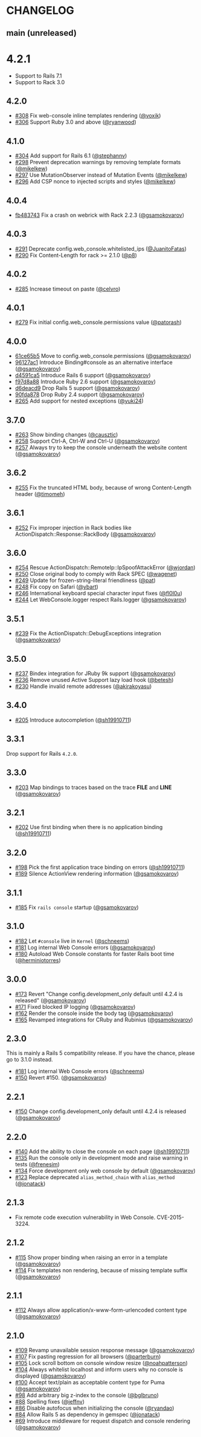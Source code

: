 # CHANGELOG

## main (unreleased)

# 4.2.1

* Support to Rails 7.1
* Support to Rack 3.0

## 4.2.0

* [#308](https://github.com/rails/web-console/pull/308) Fix web-console inline templates rendering ([@voxik])
* [#306](https://github.com/rails/web-console/pull/306) Support Ruby 3.0 and above ([@ryanwood])

## 4.1.0

* [#304](https://github.com/rails/web-console/pull/304) Add support for Rails 6.1 ([@stephannv])
* [#298](https://github.com/rails/web-console/pull/298) Prevent deprecation warnings by removing template formats ([@mikelkew])
* [#297](https://github.com/rails/web-console/pull/297) Use MutationObserver instead of Mutation Events ([@mikelkew])
* [#296](https://github.com/rails/web-console/pull/296) Add CSP nonce to injected scripts and styles ([@mikelkew])

## 4.0.4

* [fb483743](https://github.com/rails/web-console/commit/fb483743a6a2a4168cdc0b2e03f48fc393991b73) Fix a crash on webrick with Rack 2.2.3 ([@gsamokovarov])

## 4.0.3

* [#291](https://github.com/rails/web-console/pull/291) Deprecate config.web_console.whitelisted_ips ([@JuanitoFatas])
* [#290](https://github.com/rails/web-console/pull/290) Fix Content-Length for rack >= 2.1.0 ([@p8])

## 4.0.2

* [#285](https://github.com/rails/web-console/pull/285) Increase timeout on paste ([@celvro])

## 4.0.1

* [#279](https://github.com/rails/web-console/pull/279) Fix initial config.web_console.permissions value ([@patorash])

## 4.0.0

* [61ce65b5](https://github.com/rails/web-console/commit/61ce65b599f56809de1bd8da6590a80acbd92017) Move to config.web_console.permissions ([@gsamokovarov])
* [96127ac1](https://github.com/rails/web-console/commit/96127aac143e1e653fffdc4bb65e1ce0b5ff342d) Introduce Binding#console as an alternative interface ([@gsamokovarov])
* [d4591ca5](https://github.com/rails/web-console/commit/d4591ca5396ed15a08818f3da11134852a485b27) Introduce Rails 6 support ([@gsamokovarov])
* [f97d8a88](https://github.com/rails/web-console/commit/f97d8a889a38366485e5c5e8985995c19bf61d13) Introduce Ruby 2.6 support ([@gsamokovarov])
* [d6deacd9](https://github.com/rails/web-console/commit/d6deacd9d5fcaabf3e3051d6985b53f924f86956) Drop Rails 5 support ([@gsamokovarov])
* [90fda878](https://github.com/rails/web-console/commit/90fda8789d402f05647c18f8cdf8e5c3d01692dd) Drop Ruby 2.4 support ([@gsamokovarov])
* [#265](https://github.com/rails/web-console/pull/265) Add support for nested exceptions ([@yuki24])

## 3.7.0

* [#263](https://github.com/rails/web-console/pull/263) Show binding changes ([@causztic])
* [#258](https://github.com/rails/web-console/pull/258) Support Ctrl-A, Ctrl-W and Ctrl-U ([@gsamokovarov])
* [#257](https://github.com/rails/web-console/pull/257) Always try to keep the console underneath the website content ([@gsamokovarov])

## 3.6.2

* [#255](https://github.com/rails/web-console/pull/255) Fix the truncated HTML body, because of wrong Content-Length header ([@timomeh])

## 3.6.1

* [#252](https://github.com/rails/web-console/pull/252) Fix improper injection in Rack bodies like ActionDispatch::Response::RackBody ([@gsamokovarov])

## 3.6.0

* [#254](https://github.com/rails/web-console/pull/254) Rescue ActionDispatch::RemoteIp::IpSpoofAttackError ([@wjordan])
* [#250](https://github.com/rails/web-console/pull/250) Close original body to comply with Rack SPEC ([@wagenet])
* [#249](https://github.com/rails/web-console/pull/249) Update for frozen-string-literal friendliness ([@pat])
* [#248](https://github.com/rails/web-console/pull/248) Fix copy on Safari ([@ybart])
* [#246](https://github.com/rails/web-console/pull/246) International keyboard special character input fixes ([@fl0l0u])
* [#244](https://github.com/rails/web-console/pull/244) Let WebConsole.logger respect Rails.logger ([@gsamokovarov])

## 3.5.1

* [#239](https://github.com/rails/web-console/pull/239) Fix the ActionDispatch::DebugExceptions integration ([@gsamokovarov])

## 3.5.0

* [#237](https://github.com/rails/web-console/pull/237) Bindex integration for JRuby 9k support ([@gsamokovarov])
* [#236](https://github.com/rails/web-console/pull/236) Remove unused Active Support lazy load hook ([@betesh])
* [#230](https://github.com/rails/web-console/pull/230) Handle invalid remote addresses ([@akirakoyasu])

## 3.4.0

* [#205](https://github.com/rails/web-console/pull/205) Introduce autocompletion ([@sh19910711])

## 3.3.1

Drop support for Rails `4.2.0`.

## 3.3.0

* [#203](https://github.com/rails/web-console/pull/203) Map bindings to traces based on the trace __FILE__ and __LINE__ ([@gsamokovarov])

## 3.2.1

* [#202](https://github.com/rails/web-console/pull/202) Use first binding when there is no application binding ([@sh19910711])

## 3.2.0

* [#198](https://github.com/rails/web-console/pull/198) Pick the first application trace binding on errors ([@sh19910711])
* [#189](https://github.com/rails/web-console/pull/189) Silence ActionView rendering information ([@gsamokovarov])

## 3.1.1

* [#185](https://github.com/rails/web-console/pull/185) Fix `rails console` startup ([@gsamokovarov])

## 3.1.0

* [#182](https://github.com/rails/web-console/pull/182) Let `#console` live in `Kernel` ([@schneems])
* [#181](https://github.com/rails/web-console/pull/181) Log internal Web Console errors ([@gsamokovarov])
* [#180](https://github.com/rails/web-console/pull/180) Autoload Web Console constants for faster Rails boot time ([@herminiotorres])

## 3.0.0

* [#173](https://github.com/rails/web-console/pull/173) Revert "Change config.development_only default until 4.2.4 is released" ([@gsamokovarov])
* [#171](https://github.com/rails/web-console/pull/171) Fixed blocked IP logging ([@gsamokovarov])
* [#162](https://github.com/rails/web-console/pull/162) Render the console inside the body tag ([@gsamokovarov])
* [#165](https://github.com/rails/web-console/pull/165) Revamped integrations for CRuby and Rubinius ([@gsamokovarov])

## 2.3.0

This is mainly a Rails 5 compatibility release. If you have the chance, please
go to 3.1.0 instead.

* [#181](https://github.com/rails/web-console/pull/181) Log internal Web Console errors ([@schneems])
* [#150](https://github.com/rails/web-console/pull/150) Revert #150. ([@gsamokovarov])

## 2.2.1

* [#150](https://github.com/rails/web-console/pull/150) Change config.development_only default until 4.2.4 is released ([@gsamokovarov])

## 2.2.0

* [#140](https://github.com/rails/web-console/pull/140) Add the ability to close the console on each page ([@sh19910711])
* [#135](https://github.com/rails/web-console/pull/135) Run the console only in development mode and raise warning in tests ([@frenesim])
* [#134](https://github.com/rails/web-conscle/pull/134) Force development only web console by default ([@gsamokovarov])
* [#123](https://github.com/rails/web-console/pull/123) Replace deprecated `alias_method_chain` with `alias_method` ([@jonatack])

## 2.1.3

* Fix remote code execution vulnerability in Web Console. CVE-2015-3224.

## 2.1.2

* [#115](https://github.com/rails/web-console/pull/115) Show proper binding when raising an error in a template ([@gsamokovarov])
* [#114](https://github.com/rails/web-console/pull/114) Fix templates non rendering, because of missing template suffix ([@gsamokovarov])

## 2.1.1

* [#112](https://github.com/rails/web-console/pull/112) Always allow application/x-www-form-urlencoded content type ([@gsamokovarov])

## 2.1.0

* [#109](https://github.com/rails/web-console/pull/109) Revamp unavailable session response message ([@gsamokovarov])
* [#107](https://github.com/rails/web-console/pull/107) Fix pasting regression for all browsers ([@parterburn])
* [#105](https://github.com/rails/web-console/pull/105) Lock scroll bottom on console window resize ([@noahpatterson])
* [#104](https://github.com/rails/web-console/pull/104) Always whitelist localhost and inform users why no console is displayed ([@gsamokovarov])
* [#100](https://github.com/rails/web-console/pull/100) Accept text/plain as acceptable content type for Puma ([@gsamokovarov])
* [#98](https://github.com/rails/web-console/pull/98) Add arbitrary big z-index to the console ([@bglbruno])
* [#88](https://github.com/rails/web-console/pull/88) Spelling fixes ([@jeffnv])
* [#86](https://github.com/rails/web-console/pull/86) Disable autofocus when initializing the console ([@ryandao])
* [#84](https://github.com/rails/web-console/pull/84) Allow Rails 5 as dependency in gemspec ([@jonatack])
* [#69](https://github.com/rails/web-console/pull/69) Introduce middleware for request dispatch and console rendering ([@gsamokovarov])

[@stephannv]: https://github.com/stephannv
[@mikelkew]: https://github.com/mikelkew
[@jonatack]: https://github.com/jonatack
[@ryandao]: https://github.com/ryandao
[@jeffnv]: https://github.com/jeffnv
[@gsamokovarov]: https://github.com/gsamokovarov
[@bglbruno]: https://github.com/bglbruno
[@noahpatterson]: https://github.com/noahpatterson
[@parterburn]: https://github.com/parterburn
[@sh19910711]: https://github.com/sh19910711
[@frenesim]: https://github.com/frenesim
[@herminiotorres]: https://github.com/herminiotorres
[@schneems]: https://github.com/schneems
[@betesh]: https://github.com/betesh
[@akirakoyasu]: https://github.com/akirakoyasu
[@wagenet]: https://github.com/wagenet
[@wjordan]: https://github.com/wjordan
[@pat]: https://github.com/pat
[@ybart]: https://github.com/ybart
[@fl0l0u]: https://github.com/fl0l0u
[@timomeh]: https://github.com/timomeh
[@causztic]: https://github.com/causztic
[@yuki24]: https://github.com/yuki24
[@patorash]: https://github.com/patorash
[@celvro]: https://github.com/celvro
[@JuanitoFatas]: https://github.com/JuanitoFatas
[@p8]: https://github.com/p8
[@voxik]: https://github.com/voxik
[@ryanwood]: https://github.com/ryanwood
